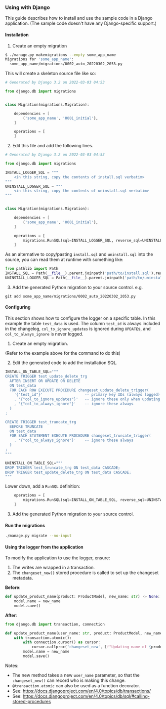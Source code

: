 ### Using with Django

This guide describes how to install and use the sample code in a Django application.
(The sample code doesn't have any Django-specific support.)

#### Installation

1. Create an empty migration

```bash
$ ./manage.py makemigrations --empty some_app_name
Migrations for 'some_app_name':
  some_app_name/migrations/0002_auto_20220302_2053.py
```

This will create a skeleton source file like so:

```python
# Generated by Django 3.2 on 2022-03-03 04:53

from django.db import migrations


class Migration(migrations.Migration):

    dependencies = [
        ('some_app_name', '0001_initial'),
    ]

    operations = [
    ]
```

2. Edit this file and add the following lines.

```python
# Generated by Django 3.2 on 2022-03-03 04:53

from django.db import migrations

INSTALL_LOGGER_SQL = """
	<in this string, copy the contents of install.sql verbatim>
"""
UNINSTALL_LOGGER_SQL = """
	<in this string, copy the contents of uninstall.sql verbatim>
"""


class Migration(migrations.Migration):

    dependencies = [
        ('some_app_name', '0001_initial'),
    ]

    operations = [
        migrations.RunSQL(sql=INSTALL_LOGGER_SQL, reverse_sql=UNINSTALL_LOGGER_SQL),
    ]
```

As an alternative to copy/pasting `install.sql` and `uninstall.sql` into the source,
you can read them at runtime with something like:

```python
from pathlib import Path
INSTALL_SQL = Path(__file__).parent.joinpath('path/to/install.sql').read_text()
UNINSTALL_LOGGER_SQL = Path(__file__).parent.joinpath('path/to/uninstall.sql').read_text()
```

3. Add the generated Python migration to your source control. e.g.

`git add some_app_name/migrations/0002_auto_20220302_2053.py`


#### Configuring

This section shows how to configure the logger on a specific table. In this example
the table `test_data` is used. The column `test_id` is always included in the changelog,
`col_to_ignore_updates` is ignored during `UPDATE`s, and `col_to_always_ignore` is
never logged.

1. Create an empty migration.

(Refer to the example above for the command to do this)

2. Edit the generated code to add the installation SQL.

```python
INSTALL_ON_TABLE_SQL="""
CREATE TRIGGER test_update_delete_trg
  AFTER INSERT OR UPDATE OR DELETE
  ON test_data
  FOR EACH ROW EXECUTE PROCEDURE changeset_update_delete_trigger(
    '{"test_id"}'                   -- primary key IDs (always logged)
    , '{"col_to_ignore_updates"}'   -- ignore these only when updating
    , '{"col_to_always_ignore"}'    -- ignore these always
  )
;

CREATE TRIGGER test_truncate_trg
  BEFORE TRUNCATE
  ON test_data
  FOR EACH STATEMENT EXECUTE PROCEDURE changeset_truncate_trigger(
    , '{"col_to_always_ignore"}'    -- ignore these always
  )
;
"""

UNINSTALL_ON_TABLE_SQL="""
DROP TRIGGER test_truncate_trg ON test_data CASCADE;
DROP TRIGGER test_update_delete_trg ON test_data CASCADE;
"""
```

Lower down, add a `RunSQL` definition:

```python
    operations = [
        migrations.RunSQL(sql=INSTALL_ON_TABLE_SQL, reverse_sql=UNINSTALL_ON_TABLE_SQL),
    ]
```

3. Add the generated Python migration to your source control.

#### Run the migrations

```bash
./manage.py migrate --no-input
```

#### Using the logger from the application

To modify the application to use the logger, ensure:
1. The writes are wrapped in a transaction.
2. The `changeset_new()` stored procedure is called to set up the changeset metadata.

**Before**:
```python
def update_product_name(product: ProductModel, new_name: str) -> None:
	model.name = new_name
	model.save()
```


**After**:
```python
from django.db import transaction, connection

def update_product_name(user_name: str, product: ProductModel, new_name: str) -> None:
	with transaction.atomic():
		with connection.cursor() as cursor:
			cursor.callproc('changeset_new', [f"Updating name of {product.id}", user_name])
		model.name = new_name
		model.save()
```

Notes:
- The new method takes a new `user_name` parameter, so that the `changeset_new()` can record
  who is making this change.
- `@transaction.atomic` can also be used as a function decorator.
- See: https://docs.djangoproject.com/en/4.0/topics/db/transactions/
- See: https://docs.djangoproject.com/en/4.0/topics/db/sql/#calling-stored-procedures
